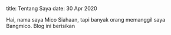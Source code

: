 title: Tentang Saya
date: 30 Apr 2020

Hai, nama saya Mico Siahaan, tapi banyak orang memanggil saya Bangmico. Blog ini berisikan 